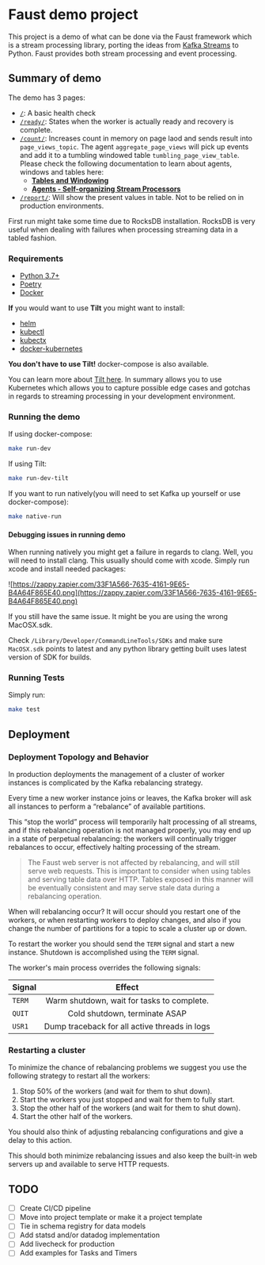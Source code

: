 # Faust demo project

This project is a demo of what can be done via the Faust framework which is a stream processing library, porting the ideas from [Kafka Streams](https://kafka.apache.org/documentation/streams/) to Python. Faust provides both stream processing and event processing.

## Summary of demo

The demo has 3 pages:

- [`/`](http://localhost:8088/): A basic health check
- [`/ready/`](http://localhost:8088/ready/): States when the worker is actually ready and recovery is complete.
- [`/count/`](http://localhost:8088/count/): Increases count in memory on page laod and sends result into `page_views_topic`. The agent `aggregate_page_views` will pick up events and add it to a tumbling windowed table `tumbling_page_view_table`. Please check the following documentation to learn about agents, windows and tables here:
  - [**Tables and Windowing**](https://faust.readthedocs.io/en/latest/userguide/tables.html#tables-and-windowing)
  - [**Agents - Self-organizing Stream Processors**](https://faust.readthedocs.io/en/latest/userguide/agents.html)
- [`/report/`](http://localhost:8088/report/): Will show the present values in table. Not to be relied on in production environments.

First run might take some time due to RocksDB installation. RocksDB is very useful when dealing with failures when processing streaming data in a tabled fashion.

### Requirements

- [Python 3.7+](https://www.python.org/downloads/)
- [Poetry](https://poetry.eustace.io/docs/#installation)
- [Docker](https://docs.docker.com/docker-for-mac/install/)

**If** you would want to use **Tilt** you might want to install:

- [helm](https://helm.sh/docs/using_helm/#installing-the-helm-client)
- [kubectl](https://kubernetes.io/docs/tasks/tools/install-kubectl/)
- [kubectx](https://github.com/ahmetb/kubectx#macos)
- [docker-kubernetes](https://docs.docker.com/docker-for-mac/#kubernetes)

**You don't have to use Tilt!** docker-compose is also available.

You can learn more about [Tilt here](http://tilt.dev). In summary allows you to use Kubernetes which allows you to capture possible edge cases and gotchas in regards to streaming processing in your development environment.

### Running the demo

If using docker-compose:

```bash
make run-dev
```

If using Tilt:

```bash
make run-dev-tilt
```

If you want to run natively(you will need to set Kafka up yourself or use docker-compose):

```bash
make native-run
```

#### Debugging issues in running demo

When running natively you might get a failure in regards to clang. Well, you will need to install clang. This usually should come with xcode. Simply run xcode and install needed packages:

![https://zappy.zapier.com/33F1A566-7635-4161-9E65-B4A64F865E40.png](https://zappy.zapier.com/33F1A566-7635-4161-9E65-B4A64F865E40.png)

If you still have the same issue. It might be you are using the wrong MacOSX.sdk.

Check `/Library/Developer/CommandLineTools/SDKs` and make sure `MacOSX.sdk` points to latest and any python library getting built uses latest version of SDK for builds.

### Running Tests

Simply run:

```bash
make test
```
## Deployment

### Deployment Topology and Behavior

In production deployments the management of a cluster of worker instances is complicated by the Kafka rebalancing strategy.

Every time a new worker instance joins or leaves, the Kafka broker will ask all instances to perform a “rebalance” of available partitions.

This “stop the world” process will temporarily halt processing of all streams, and if this rebalancing operation is not managed properly, you may end up in a state of perpetual rebalancing: the workers will continually trigger rebalances to occur, effectively halting processing of the stream.

> The Faust web server is not affected by rebalancing, and will still serve web requests.
> This is important to consider when using tables and serving table data over HTTP. Tables exposed in this manner will be eventually consistent and may serve stale data during a rebalancing operation.

When will rebalancing occur? It will occur should you restart one of the workers, or when restarting workers to deploy changes, and also if you change the number of partitions for a topic to scale a cluster up or down.

To restart the worker you should send the `TERM` signal and start a new instance. Shutdown is accomplished using the `TERM` signal.

The worker's main process overrides the following signals:

| Signal   |      Effect      |
|----------|:-------------:|
| `TERM` |  Warm shutdown, wait for tasks to complete. |
| `QUIT` |    Cold shutdown, terminate ASAP   |
| `USR1` | Dump traceback for all active threads in logs |

### Restarting a cluster

To minimize the chance of rebalancing problems we suggest you use the following strategy to restart all the workers:

1. Stop 50% of the workers (and wait for them to shut down).
2. Start the workers you just stopped and wait for them to fully start.
3. Stop the other half of the workers (and wait for them to shut down).
4. Start the other half of the workers.

You should also think of adjusting rebalancing configurations and give a delay to this action.

This should both minimize rebalancing issues and also keep the built-in web servers up and available to serve HTTP requests.

## TODO

- [ ] Create CI/CD pipeline
- [ ] Move into project template or make it a project template
- [ ] Tie in schema registry for data models
- [ ] Add statsd and/or datadog implementation
- [ ] Add livecheck for production
- [ ] Add examples for Tasks and Timers